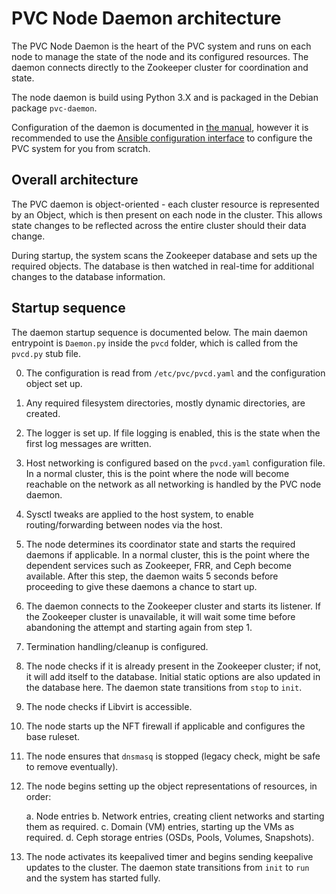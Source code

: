 # PVC Node Daemon architecture

The PVC Node Daemon is the heart of the PVC system and runs on each node to manage the state of the node and its configured resources. The daemon connects directly to the Zookeeper cluster for coordination and state.

The node daemon is build using Python 3.X and is packaged in the Debian package `pvc-daemon`.

Configuration of the daemon is documented in [the manual](/manuals/daemon), however it is recommended to use the [Ansible configuration interface](/manuals/ansible) to configure the PVC system for you from scratch.

## Overall architecture

The PVC daemon is object-oriented - each cluster resource is represented by an Object, which is then present on each node in the cluster. This allows state changes to be reflected across the entire cluster should their data change.

During startup, the system scans the Zookeeper database and sets up the required objects. The database is then watched in real-time for additional changes to the database information.

## Startup sequence

The daemon startup sequence is documented below. The main daemon entrypoint is `Daemon.py` inside the `pvcd` folder, which is called from the `pvcd.py` stub file.

0. The configuration is read from `/etc/pvc/pvcd.yaml` and the configuration object set up.

0. Any required filesystem directories, mostly dynamic directories, are created.

0. The logger is set up. If file logging is enabled, this is the state when the first log messages are written.

0. Host networking is configured based on the `pvcd.yaml` configuration file. In a normal cluster, this is the point where the node will become reachable on the network as all networking is handled by the PVC node daemon.

0. Sysctl tweaks are applied to the host system, to enable routing/forwarding between nodes via the host.

0. The node determines its coordinator state and starts the required daemons if applicable. In a normal cluster, this is the point where the dependent services such as Zookeeper, FRR, and Ceph become available. After this step, the daemon waits 5 seconds before proceeding to give these daemons a chance to start up.

0. The daemon connects to the Zookeeper cluster and starts its listener. If the Zookeeper cluster is unavailable, it will wait some time before abandoning the attempt and starting again from step 1.

0. Termination handling/cleanup is configured.

0. The node checks if it is already present in the Zookeeper cluster; if not, it will add itself to the database. Initial static options are also updated in the database here. The daemon state transitions from `stop` to `init`.

0. The node checks if Libvirt is accessible.

0. The node starts up the NFT firewall if applicable and configures the base ruleset.

0. The node ensures that `dnsmasq` is stopped (legacy check, might be safe to remove eventually).

0. The node begins setting up the object representations of resources, in order:

    a. Node entries
    b. Network entries, creating client networks and starting them as required.
    c. Domain (VM) entries, starting up the VMs as required.
    d. Ceph storage entries (OSDs, Pools, Volumes, Snapshots).

0. The node activates its keepalived timer and begins sending keepalive updates to the cluster. The daemon state transitions from `init` to `run` and the system has started fully.
